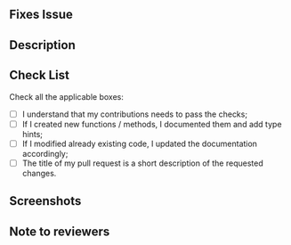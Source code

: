 <!-- If your PR fixes an open issue, use `Closes #999` to link your PR with the issue. #999 stands for the issue number you are fixing -->

## Fixes Issue

<!-- Remove this section if not applicable -->

<!-- Example: Closes #31 -->

## Description

<!-- Describe all the proposed changes in your PR -->

## Check List

Check all the applicable boxes:

- [ ] I understand that my contributions needs to pass the checks;
- [ ] If I created new functions / methods, I documented them and add type hints;
- [ ] If I modified already existing code, I updated the documentation accordingly;
- [ ] The title of my pull request is a short description of the requested changes.

## Screenshots

<!-- Add all the screenshots which support your changes -->

## Note to reviewers

<!-- Add notes to reviewers if applicable -->
